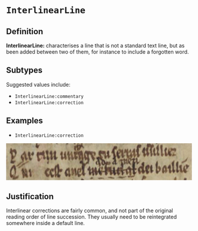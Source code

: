 # `InterlinearLine`

## Definition

**InterlinearLine:** characterises a line that is not a standard text line, but as been added between two of them, for instance to include a forgotten word.

## Subtypes

Suggested values include:

- `InterlinearLine:commentary`
- `InterlinearLine:correction`

## Examples

- `InterlinearLine:correction`

<img src="btv1b6000371s_f21_inter.jpg" height="100px">


## Justification

Interlinear corrections are fairly common, and not part of the original reading order of line succession. They usually need to be reintegrated somewhere inside a default line.


